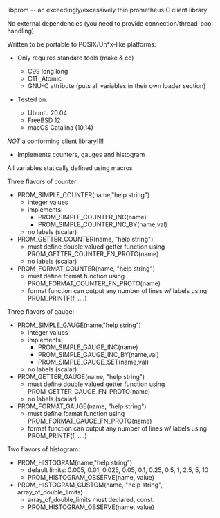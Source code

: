 libprom -- an exceedingly/excessively thin prometheus C client library

No external dependencies
    (you need to provide connection/thread-pool handling)

Written to be portable to POSIX/Un*x-like platforms:

* Only requires standard tools (make & cc)
  * C99 long long
  * C11 _Atomic
  * GNU-C attribute (puts all variables in their own loader section)

* Tested on:
  * Ubuntu 20.04
  * FreeBSD 12
  * macOS Catalina (10.14)

*NOT* a conforming client library!!!!

* Implements counters, gauges and histogram

All variables statically defined using macros

Three flavors of counter:
* PROM_SIMPLE_COUNTER(name,"help string")
  + integer values
  + implements:
    * PROM_SIMPLE_COUNTER_INC(name)
    * PROM_SIMPLE_COUNTER_INC_BY(name,val)
  + no labels (scalar)
* PROM_GETTER_COUNTER(name, "help string")
  + must define double valued getter function using PROM_GETTER_COUNTER_FN_PROTO(name)
  + no labels (scalar)
* PROM_FORMAT_COUNTER(name, "help string")
  + must define format function using PROM_FORMAT_COUNTER_FN_PROTO(name)
  + format function can output any number of lines w/ labels using PROM_PRINTF(f, ....)

Three flavors of gauge:
* PROM_SIMPLE_GAUGE(name,"help string")
  + integer values
  + implements:
    * PROM_SIMPLE_GAUGE_INC(name)
    * PROM_SIMPLE_GAUGE_INC_BY(name,val)
    * PROM_SIMPLE_GAUGE_SET(name,val)
  + no labels (scalar)
* PROM_GETTER_GAUGE(name, "help string")
  + must define double valued getter function using PROM_GETTER_GAUGE_FN_PROTO(name)
  + no labels (scalar)
* PROM_FORMAT_GAUGE(name, "help string")
  + must define format function using PROM_FORMAT_GAUGE_FN_PROTO(name)
  + format function can output any number of lines w/ labels using PROM_PRINTF(f, ....)

Two flavors of histogram:
* PROM_HISTOGRAM(name,"help string")
  + default limits: 0.005, 0.01, 0.025, 0.05, 0.1, 0.25, 0.5, 1, 2.5, 5, 10
  + PROM_HISTOGRAM_OBSERVE(name, value)
* PROM_HISTOGRAM_CUSTOM(name, "help string", array_of_double_limits)
  + array_of_double_limits must declared, const.
  + PROM_HISTOGRAM_OBSERVE(name, value)
